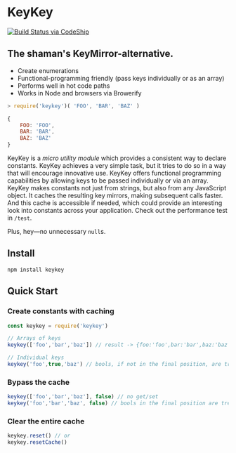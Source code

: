 # KeyKey


[![Build Status via CodeShip](https://codeship.com/projects/a2a85c50-9d3b-0132-6acc-4ef4301ddd41/status?branch=master)](https://codeship.com)


## The shaman's KeyMirror-alternative. 
* Create enumerations
* Functional-programming friendly (pass keys individually or as an array)
* Performs well in hot code paths
* Works in Node and browsers via Browerify

```javascript
> require('keykey')( 'FOO', 'BAR', 'BAZ' )

{
	FOO: 'FOO',
	BAR: 'BAR',
	BAZ: 'BAZ'
}
```

KeyKey is a *micro utility module* which provides a consistent way to declare constants. KeyKey achieves a very simple task, but it tries to do so in a way that will encourage innovative use. KeyKey offers functional programming capabilities by allowing keys to be passed individually or via an array. KeyKey makes constants not just from strings, but also from any JavaScript object. It caches the resulting key mirrors, making subsequent calls faster. And this cache is accessible if needed, which could provide an interesting look into constants across your application. Check out the performance test in `/test`. 

Plus, hey—no unnecessary `null`s.

## Install
`npm install keykey`

## Quick Start
### Create constants with caching
```javascript
const keykey = require('keykey')

// Arrays of keys
keykey(['foo','bar','baz']) // result -> {foo:'foo',bar:'bar',baz:'baz'}

// Individual keys
keykey('foo',true,'baz') // bools, if not in the final position, are treated as keys
```
### Bypass the cache
```javascript
keykey(['foo','bar','baz'], false) // no get/set
keykey('foo','bar','baz', false) // bools in the final position are treated as a cache switch
```

### Clear the entire cache
```javascript
keykey.reset() // or 
keykey.resetCache()
```
